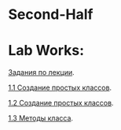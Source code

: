 # Second-Half

# Lab Works:

[Задания по лекции](/Lection%20Tasks%201.1.ipynb).

[1.1 Создание простых классов](/Task_1_1.ipynb).

[1.2 Создание простых классов](/Task_1_2.ipynb).

[1.3 Методы класса]().
